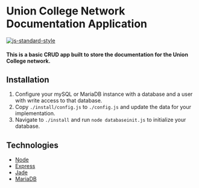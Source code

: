 # Union College Network Documentation Application
[![js-standard-style](https://img.shields.io/badge/code%20style-standard-brightgreen.svg)](http://standardjs.com/)

#### This is a basic CRUD app built to store the documentation for the Union College network.

## Installation

1. Configure your mySQL or MariaDB instance with a database and a user with write access to that database.
2. Copy `./install/config.js` to `./config.js` and update the data for your implementation.
3. Navigate to `./install` and run `node databaseinit.js` to initialize your database.

## Technologies

* [Node](https://nodejs.org/)
* [Express](http://expressjs.com/)
* [Jade](http://jade-lang.com/)
* [MariaDB](https://mariadb.org/)
